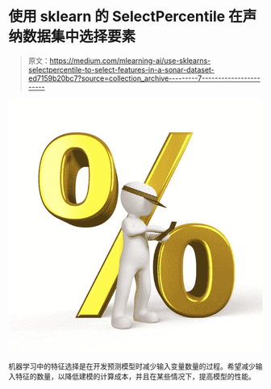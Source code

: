 # 使用 sklearn 的 SelectPercentile 在声纳数据集中选择要素

> 原文：<https://medium.com/mlearning-ai/use-sklearns-selectpercentile-to-select-features-in-a-sonar-dataset-ed7159b20bc7?source=collection_archive---------7----------------------->

![](img/61cad5b346da0e42960c8a597c14659b.png)

机器学习中的特征选择是在开发预测模型时减少输入变量数量的过程。希望减少输入特征的数量，以降低建模的计算成本，并且在某些情况下，提高模型的性能。